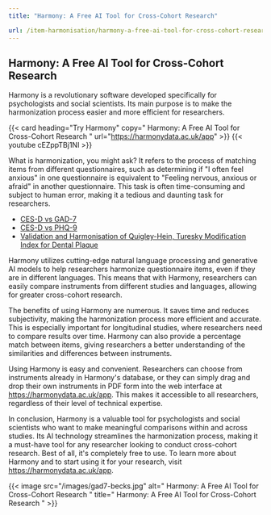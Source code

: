 ```yaml
---
title: "Harmony: A Free AI Tool for Cross-Cohort Research"

url: /item-harmonisation/harmony-a-free-ai-tool-for-cross-cohort-research
---
```


## Harmony: A Free AI Tool for Cross-Cohort Research

Harmony is a revolutionary software developed specifically for psychologists and social scientists. Its main purpose is to make the harmonization process easier and more efficient for researchers.

{{< card heading="Try Harmony" copy=" Harmony: A Free AI Tool for Cross-Cohort Research " url="https://harmonydata.ac.uk/app" >}}
{{< youtube cEZppTBj1NI >}}

What is harmonization, you might ask? It refers to the process of matching items from different questionnaires, such as determining if "I often feel anxious" in one questionnaire is equivalent to "Feeling nervous, anxious or afraid" in another questionnaire. This task is often time-consuming and subject to human error, making it a tedious and daunting task for researchers.

* [CES-D vs GAD-7](/ces-d-vs-gad-7)
* [CES-D vs PHQ-9](/ces-d-vs-phq-9)
* [Validation and Harmonisation of Quigley-Hein, Turesky Modification Index for Dental Plaque ](/harmonisation-validation/quigley-hein-turesky-modification-index-for-dental-plaque)

Harmony utilizes cutting-edge natural language processing and generative AI models to help researchers harmonize questionnaire items, even if they are in different languages. This means that with Harmony, researchers can easily compare instruments from different studies and languages, allowing for greater cross-cohort research.

The benefits of using Harmony are numerous. It saves time and reduces subjectivity, making the harmonization process more efficient and accurate. This is especially important for longitudinal studies, where researchers need to compare results over time. Harmony can also provide a percentage match between items, giving researchers a better understanding of the similarities and differences between instruments.

Using Harmony is easy and convenient. Researchers can choose from instruments already in Harmony's database, or they can simply drag and drop their own instruments in PDF form into the web interface at https://harmonydata.ac.uk/app. This makes it accessible to all researchers, regardless of their level of technical expertise.

In conclusion, Harmony is a valuable tool for psychologists and social scientists who want to make meaningful comparisons within and across studies. Its AI technology streamlines the harmonization process, making it a must-have tool for any researcher looking to conduct cross-cohort research. Best of all, it's completely free to use. To learn more about Harmony and to start using it for your research, visit https://harmonydata.ac.uk/app. 


{{< image src="/images/gad7-becks.jpg" alt=" Harmony: A Free AI Tool for Cross-Cohort Research " title=" Harmony: A Free AI Tool for Cross-Cohort Research " >}}







